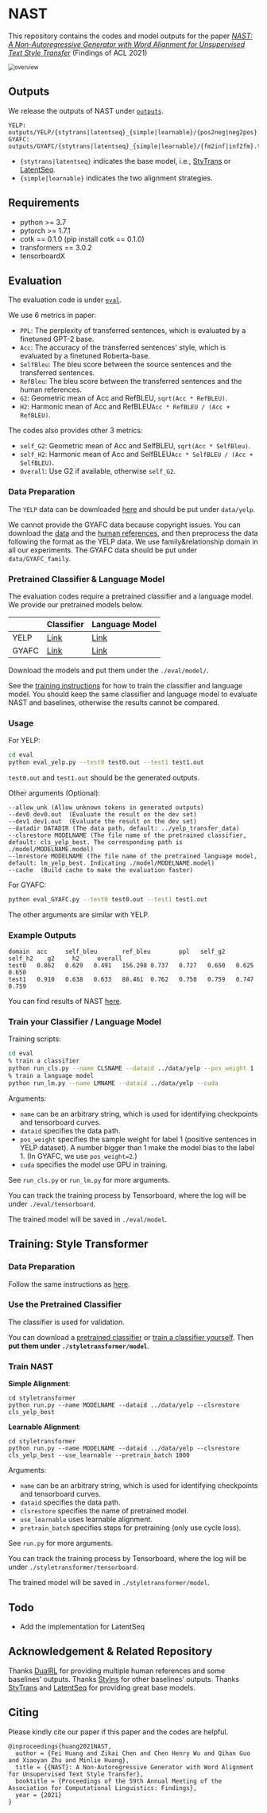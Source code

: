 # NAST

This repository contains the codes and model outputs for the paper [*NAST: A Non-Autoregressive Generator with Word Alignment for Unsupervised Text Style Transfer*](https://aclanthology.org/2021.findings-acl.138.pdf) (Findings of ACL 2021)

<img src="overview.png" alt="overview" style="zoom:80%;" />

## Outputs

We release the outputs of NAST under [`outputs`](./outputs).

```
YELP: outputs/YELP/{stytrans|latentseq}_{simple|learnable}/{pos2neg|neg2pos}.txt
GYAFC: outputs/GYAFC/{stytrans|latentseq}_{simple|learnable}/{fm2inf|inf2fm}.txt
```

* ``{stytrans|latentseq}`` indicates the base model, i.e., [StyTrans](https://arxiv.org/abs/1905.05621) or [LatentSeq](https://arxiv.org/abs/2002.03912).
* ``{simple|learnable}`` indicates the two alignment strategies.



## Requirements

* python >= 3.7
* pytorch >= 1.7.1
* cotk == 0.1.0 (pip install cotk == 0.1.0)
* transformers == 3.0.2
* tensorboardX

## Evaluation

The evaluation code is under  [``eval``](./eval).

We use 6 metrics in paper:

* ``PPL``: The perplexity of transferred sentences, which is evaluated by a finetuned GPT-2 base.
* ``Acc``: The accuracy of the transferred sentences' style, which is evaluated by a finetuned Roberta-base.
* ``SelfBleu``: The bleu score between the source sentences and the transferred sentences.
* ``RefBleu``: The bleu score between the transferred sentences and the human references.
* ``G2``: Geometric mean of Acc and RefBLEU, ``sqrt(Acc * RefBLEU)``.
* ``H2``: Harmonic mean of Acc and RefBLEU``Acc * RefBLEU / (Acc + RefBLEU)``.

The codes also provides other 3 metrics:

* ``self_G2``: Geometric mean of Acc and SelfBLEU, ``sqrt(Acc * SelfBleu)``.
* ``self_H2``: Harmonic mean of Acc and SelfBLEU``Acc * SelfBLEU / (Acc + SelfBLEU)``.
* ``Overall``: Use G2 if available, otherwise ``self_G2``.

### Data Preparation

The ``YELP`` data can be downloaded [here](https://cloud.tsinghua.edu.cn/f/caf765b062ed49838111/?dl=1) and should be put under ``data/yelp``.

We cannot provide the GYAFC data because copyright issues. You can download the [data](https://github.com/raosudha89/GYAFC-corpus) and the [human references](https://github.com/luofuli/DualRL/tree/master/references/GYAFC), and then preprocess the data following the format as  the YELP data. We use family&relationship domain in all our experiments. The GYAFC data should be put under ``data/GYAFC_family``.

### Pretrained Classifier & Language Model

The evaluation codes require a pretrained classifier and a language model. We provide our pretrained models below.

|       | Classifier | Language Model |
| ----- | ---------- | -------------- |
| YELP  | [Link](https://cloud.tsinghua.edu.cn/f/76d0ca2891684f36b7ea/?dl=1)   | [Link](https://cloud.tsinghua.edu.cn/f/f97d674753b9487b85ab/?dl=1)       |
| GYAFC | [Link](https://cloud.tsinghua.edu.cn/f/34ba745209c6461a87a6/?dl=1)   | [Link](https://cloud.tsinghua.edu.cn/f/6febf2253b8d4d719de3/?dl=1)       |

Download the models and put them under the ``./eval/model/``.

See the [training instructions](#train-your-classifier--language-model) for how to train the classifier and language model. You should keep the same classifier and language model to evaluate NAST and baselines, otherwise the results cannot be compared.

### Usage

For YELP:

```bash
cd eval
python eval_yelp.py --test0 test0.out --test1 test1.out
```

``test0.out`` and ``test1.out`` should be the generated outputs.

Other arguments (Optional):

```
--allow_unk (Allow unknown tokens in generated outputs)
--dev0 dev0.out  (Evaluate the result on the dev set)
--dev1 dev1.out  (Evaluate the result on the dev set)
--datadir DATADIR (The data path, default: ../yelp_transfer_data)
--clsrestore MODELNAME (The file name of the pretrained classifier, default: cls_yelp_best. The corresponding path is ./model/MODELNAME.model)
--lmrestore MODELNAME (The file name of the pretrained language model, default: lm_yelp_best. Indicating ./model/MODELNAME.model)
--cache  (Build cache to make the evaluation faster)
```

For GYAFC:

```bash
python eval_GYAFC.py --test0 test0.out --test1 test1.out
```

The other arguments are similar with YELP.

### Example Outputs

```
domain  acc     self_bleu       ref_bleu        ppl   self_g2    self_h2    g2     h2     overall
test0   0.862   0.629   0.491   156.298 0.737   0.727   0.650   0.625   0.650
test1   0.910   0.638   0.633   88.461  0.762   0.750   0.759   0.747   0.759
```

You can find results of NAST [here](./outputs/Readme.md).

### Train your Classifier / Language Model

Training scripts:

```bash
cd eval
% train a classifier
python run_cls.py --name CLSNAME --dataid ../data/yelp --pos_weight 1 --cuda
% train a language model
python run_lm.py --name LMNAME --dataid ../data/yelp --cuda
```

Arguments:

* ``name`` can be an arbitrary string, which is used for identifying checkpoints and tensorboard curves.
* ``dataid`` specifies the data path. 
* ``pos_weight`` specifies the sample weight for label 1 (positive sentences in YELP dataset). A number bigger than 1 make the model bias to the label 1.  (In GYAFC, we use ``pos_weight=2``.)
* ``cuda`` specifies the model use GPU in training.

See ``run_cls.py`` or ``run_lm.py`` for more arguments.

You can track the training process by Tensorboard, where the log will be under ``./eval/tensorboard``.

The trained model will be saved in ``./eval/model``.

## Training: Style Transformer

### Data Preparation

Follow the same instructions as [here](#data-preparation).

### Use the Pretrained Classifier

The classifier is used for validation.

You can download a [pretrained classifier](#pretrained-classifier--language-model) or [train a classifier yourself](#train-your-classifier--language-model). Then **put them under ``./styletransformer/model``**.

### Train NAST

**Simple Alignment**:

```
cd styletransformer
python run.py --name MODELNAME --dataid ../data/yelp --clsrestore cls_yelp_best
```

**Learnable Alignment**:

```
cd styletransformer
python run.py --name MODELNAME --dataid ../data/yelp --clsrestore cls_yelp_best --use_learnable --pretrain_batch 1000
```

Arguments:

- ``name`` can be an arbitrary string, which is used for identifying checkpoints and tensorboard curves.
- ``dataid`` specifies the data path. 
- ``clsrestore`` specifies the name of pretrained model.
- ``use_learnable`` uses learnable alignment.
- ``pretrain_batch`` specifies steps for pretraining (only use cycle loss).

See ``run.py`` for more arguments.

You can track the training process by Tensorboard, where the log will be under ``./styletransformer/tensorboard``.

The trained model will be saved in ``./styletransformer/model``.


## Todo

* Add the implementation for LatentSeq

## Acknowledgement & Related Repository

Thanks [DualRL](https://github.com/luofuli/DualRL) for providing multiple human references and some baselines' outputs.
Thanks [StyIns](https://github.com/XiaoyuanYi/StyIns) for other baselines' outputs.
Thanks [StyTrans](https://github.com/fastnlp/style-transformer) and [LatentSeq](https://github.com/cindyxinyiwang/deep-latent-sequence-model) for providing great base models.

## Citing

Please kindly cite our paper if this paper and the codes are helpful.

```
@inproceedings{huang2021NAST,
  author = {Fei Huang and Zikai Chen and Chen Henry Wu and Qihan Guo and Xiaoyan Zhu and Minlie Huang},
  title = {{NAST}: A Non-Autoregressive Generator with Word Alignment for Unsupervised Text Style Transfer},
  booktitle = {Proceedings of the 59th Annual Meeting of the Association for Computational Linguistics: Findings},
  year = {2021}
}
```
